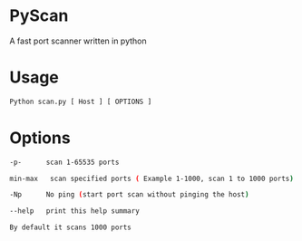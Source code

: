 # PyScan
A fast port scanner written in python


# Usage
```bash
Python scan.py [ Host ] [ OPTIONS ]
```
# Options
```bash
-p-      scan 1-65535 ports

min-max   scan specified ports ( Example 1-1000, scan 1 to 1000 ports)

-Np      No ping (start port scan without pinging the host)

--help   print this help summary

By default it scans 1000 ports
```
